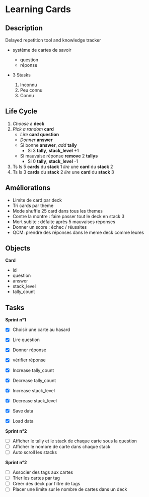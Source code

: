 # Learning Cards

## Description

Delayed repetition tool and knowledge tracker

- système de cartes de savoir

  - question
  - réponse

- 3 Stasks
  1.  Inconnu
  2.  Peu connu
  3.  Connu

## Life Cycle

1. _Choose_ a **deck**
2. _Pick a random_ **card**
   - _Lire_ **card** **question**
   - _Donner_ **answer**
   - Si bonne **answer**, _add_ **tally**
     - Si 3 **tally**, **stack_level** +1
   - Si mauvaise réponse **remove** 2 **tallys**
     - Si 0 **tally**, **stack_level** -1
3. Ts ls 5 **cards** du **stack** 1 _lire_ une **card** du **stack** 2
4. Ts ls 3 **cards** du **stack** 2 _lire_ une **card** du **stack** 3

## Améliorations

- Limite de card par deck
- Tri cards par theme
- Mode shuffle 25 card dans tous les themes
- Contre la montre : faire passer tout le deck en stack 3
- Mort subite : défaite après 5 mauvaises réponses
- Donner un score : échec / réussites
- QCM: prendre des réponses dans le meme deck comme leures

## Objects

**Card**

- id
- question
- answer
- stack_level
- tally_count

## Tasks

**Sprint n°1**

- [x] Choisir une carte au hasard

- [x] Lire question
- [x] Donner réponse
- [x] vérifier réponse

- [x] Increase tally_count
- [x] Decrease tally_count
- [x] Increase stack_level
- [x] Decrease stack_level

- [x] Save data
- [x] Load data

**Sprint n°2**

- [ ] Afficher le tally et le stack de chaque carte sous la question
- [ ] Afficher le nombre de carte dans chaque stack
- [ ] Auto scroll les stacks

**Sprint n°2**

- [ ] Associer des tags aux cartes
- [ ] Trier les cartes par tag
- [ ] Créer des deck par filtre de tags
- [ ] Placer une limite sur le nombre de cartes dans un deck
